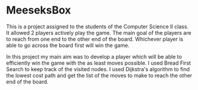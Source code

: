 # MeeseksBox
This is a project assigned to the students of the Computer Science II class.
It allowed 2 players actively play the game. The main goal of the players are to reach from one end to the other 
end of the board. Whichever player is able to go across the board first will win the game.

In this project my main aim was to develop a player which will be able to efficiently win the game with the as least moves possible. I used Bread First Search to keep track of the visited nodes. I used Dijkstra's algorithm to find the lowest cost path and get the list of the moves to make to reach the other end of the board. 
